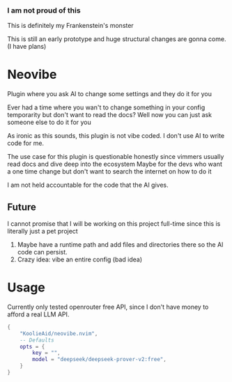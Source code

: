 ### I am not proud of this
This is definitely my Frankenstein's monster

This is still an early prototype and huge structural changes are gonna come. (I have plans)

# Neovibe
Plugin where you ask AI to change some settings and they do it for you

Ever had a time where you wan't to change something in your config temporarity but don't want to read the docs?
Well now you can just ask someone else to do it for you

As ironic as this sounds, this plugin is not vibe coded. I don't use AI to write code for me.

The use case for this plugin is questionable honestly since vimmers usually read docs and dive deep into the ecosystem
Maybe for the devs who want a one time change but don't want to search the internet on how to do it

I am not held accountable for the code that the AI gives.

## Future
I cannot promise that I will be working on this project full-time since this is literally just a pet project

1. Maybe have a runtime path and add files and directories there so the AI code can persist.
2. Crazy idea: vibe an entire config (bad idea)

# Usage
Currently only tested openrouter free API, since I don't have money to afford a real LLM API.
```lua
{
    "KoolieAid/neovibe.nvim",
    -- Defaults
    opts = {
        key = "",
        model = "deepseek/deepseek-prover-v2:free",
    }
}
```
